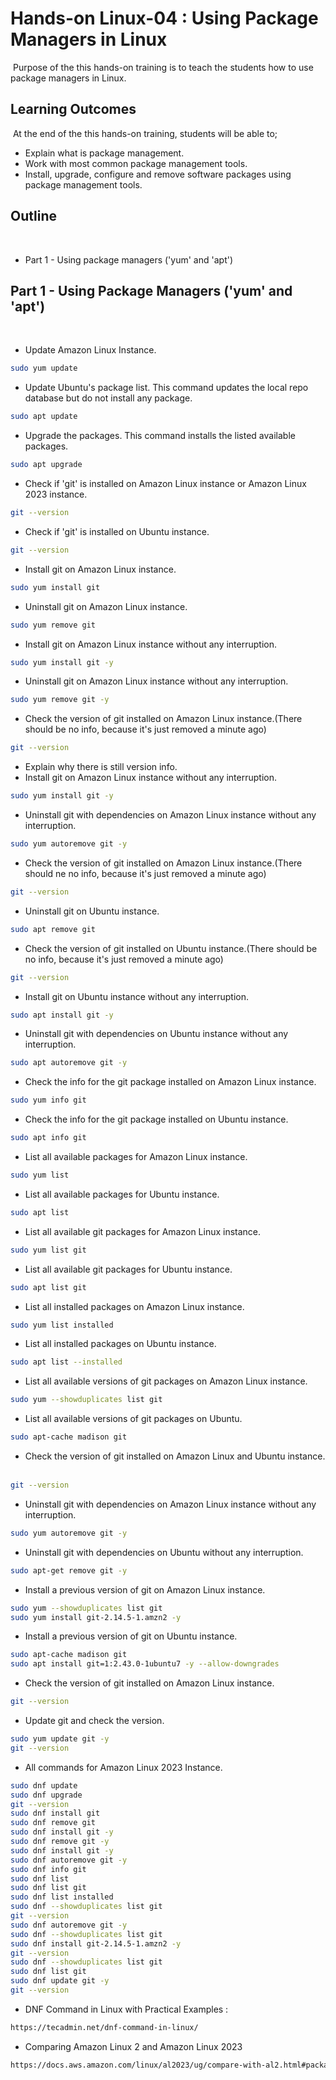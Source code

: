 # Hands-on Linux-04 : Using Package Managers in Linux
​
Purpose of the this hands-on training is to teach the students how to use package managers in Linux.
​
## Learning Outcomes
​
At the end of the this hands-on training, students will be able to;
​
- Explain what is package management.
​
- Work with most common package management tools.
​
- Install, upgrade, configure and remove software packages using package management tools.
​
## Outline
​
- Part 1 - Using package managers ('yum' and 'apt') 
​
## Part 1 - Using Package Managers ('yum' and 'apt')
​
- Update Amazon Linux Instance.
​
```bash
sudo yum update
```

- Update Ubuntu's package list. This command updates the local repo database but do not install any package.
​
```bash
sudo apt update
```
- Upgrade the packages. This command installs the listed available packages.

```bash
sudo apt upgrade
```

- Check if 'git' is installed on Amazon Linux instance or Amazon Linux 2023 instance.
​
```bash
git --version
```
- Check if 'git' is installed on Ubuntu instance.
​
```bash
git --version
```
- Install git on Amazon Linux instance.
​
```bash
sudo yum install git
```

- Uninstall git on Amazon Linux instance.
​
```bash
sudo yum remove git
```

- Install git on Amazon Linux instance without any interruption.
​
```bash
sudo yum install git -y
```
- Uninstall git on Amazon Linux instance without any interruption.
​
```bash
sudo yum remove git -y
```
- Check the version of git installed on Amazon Linux instance.(There should be no info, because it's just removed a minute ago)
​
```bash
git --version
```
- Explain why there is still version info.
- Install git on Amazon Linux instance without any interruption.
​
```bash
sudo yum install git -y
```
- Uninstall git with dependencies on Amazon Linux instance without any interruption.
​
```bash
sudo yum autoremove git -y
```
- Check the version of git installed on Amazon Linux instance.(There should ne no info, because it's just removed a minute ago)
​
```bash
git --version
```

- Uninstall git on Ubuntu instance.
​
```bash
sudo apt remove git
```
- Check the version of git installed on Ubuntu instance.(There should be no info, because it's just removed a minute ago)
​
```bash
git --version
```
- Install git on Ubuntu instance without any interruption.
​
```bash
sudo apt install git -y
```
- Uninstall git with dependencies on Ubuntu instance without any interruption.
​
```bash
sudo apt autoremove git -y
```
- Check the info for the git package installed on Amazon Linux instance.
​
```bash
sudo yum info git
```
- Check the info for the git package installed on Ubuntu instance.
​
```bash
sudo apt info git
```
- List all available packages for Amazon Linux instance.
​
```bash
sudo yum list
```
- List all available packages for Ubuntu instance.
​
```bash
sudo apt list
```
- List all available git packages for Amazon Linux instance.
​
```bash
sudo yum list git
```
- List all available git packages for Ubuntu instance.
​
```bash
sudo apt list git
```
- List all installed packages on Amazon Linux instance.
​
```bash
sudo yum list installed
```
- List all installed packages on Ubuntu instance.
​
```bash
sudo apt list --installed
```
- List all available versions of git packages on Amazon Linux instance.
​
```bash
sudo yum --showduplicates list git
```
- List all available versions of git packages on Ubuntu.
```bash
sudo apt-cache madison git
```
- Check the version of git installed on Amazon Linux and Ubuntu instance.
​
```bash
git --version
```
- Uninstall git with dependencies on Amazon Linux instance without any interruption.
​
```bash
sudo yum autoremove git -y
```
- Uninstall git with dependencies on Ubuntu without any interruption.
​
```bash
sudo apt-get remove git -y
```
- Install a previous version of git on Amazon Linux instance.
​
```bash
sudo yum --showduplicates list git
sudo yum install git-2.14.5-1.amzn2 -y
```
- Install a previous version of git on Ubuntu instance.
​
```bash
sudo apt-cache madison git
sudo apt install git=1:2.43.0-1ubuntu7 -y --allow-downgrades
```
- Check the version of git installed on Amazon Linux instance.
​
```bash
git --version
```
- Update git and check the version.
​
```bash
sudo yum update git -y
git --version
```

- All commands for Amazon Linux 2023 Instance.
​
```bash
sudo dnf update
sudo dnf upgrade
git --version
sudo dnf install git
sudo dnf remove git
sudo dnf install git -y
sudo dnf remove git -y
sudo dnf install git -y
sudo dnf autoremove git -y
sudo dnf info git
sudo dnf list
sudo dnf list git
sudo dnf list installed
sudo dnf --showduplicates list git
git --version
sudo dnf autoremove git -y
sudo dnf --showduplicates list git
sudo dnf install git-2.14.5-1.amzn2 -y
git --version
sudo dnf --showduplicates list git
sudo dnf list git
sudo dnf update git -y
git --version
```

- DNF Command in Linux with Practical Examples :

```bash
https://tecadmin.net/dnf-command-in-linux/
```
- Comparing Amazon Linux 2 and Amazon Linux 2023

```bash
https://docs.aws.amazon.com/linux/al2023/ug/compare-with-al2.html#package-manager
```